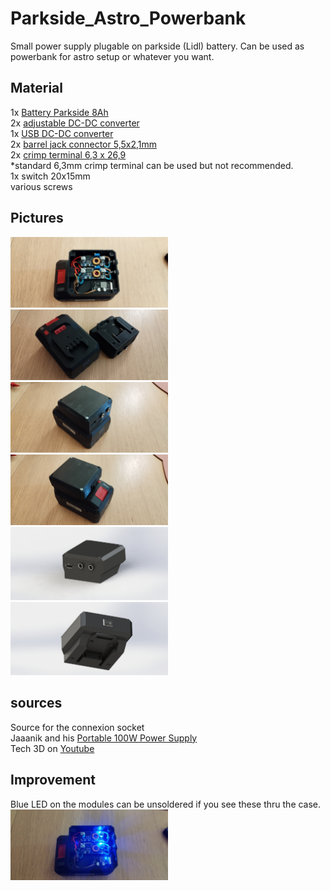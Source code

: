 # Parkside_Astro_Powerbank
Small power supply plugable on parkside (Lidl) battery. Can be used as powerbank for astro setup or whatever you want.  

## Material
1x [Battery Parkside 8Ah](https://www.lidl.fr/p/parkside-performance-batterie-smart-paps-208-a1-8-ah-20-v/p100365333)  
2x [adjustable DC-DC converter](https://www.amazon.fr/dp/B07VQ89RZG?psc=1&ref=ppx_yo2ov_dt_b_product_details)  
1x [USB DC-DC converter](https://www.amazon.fr/dp/B07NLV411C?psc=1&ref=ppx_yo2ov_dt_b_product_details)  
2x [barrel jack connector 5,5x2,1mm](https://www.amazon.fr/dp/B083M3RV4J?psc=1&ref=ppx_yo2ov_dt_b_product_details)  
2x [crimp terminal 6,3 x 26,9](https://fr.aliexpress.com/item/1005001832555391.html?spm=a2g0o.order_list.order_list_main.11.45c95e5b0Z5Nbw&gatewayAdapt=glo2fra)  
*standard 6,3mm crimp terminal can be used but not recommended.  
1x switch 20x15mm  
various screws   

## Pictures
<img src="/Pictures/IMG_20231117_233241.jpg" alt="Photo1" width="50%"/>   
<img src="/Pictures/IMG_20231117_234226.jpg" alt="Photo1" width="50%"/>  
<img src="/Pictures/IMG_20231117_234246.jpg" alt="Photo1" width="50%"/>  
<img src="/Pictures/IMG_20231117_234304.jpg" alt="Photo1" width="50%"/>   
<img src="/Pictures/3D_front.JPG" alt="Photo1" width="50%"/>  
<img src="/Pictures/3D_back.JPG" alt="Photo1" width="50%"/>  

## sources
Source for the connexion socket  
Jaaanik and his [Portable 100W Power Supply](https://cults3d.com/en/3d-model/tool/parkside-x20v-team-rd-dps3005-portable-100w-power-supply)  
Tech 3D on [Youtube](https://www.youtube.com/watch?v=Gt7hvKPipuQ)  

## Improvement
Blue LED on the modules can be unsoldered if you see these thru the case.  
<img src="/Pictures/IMG_20231117_233249.jpg" alt="Photo1" width="50%"/> 
